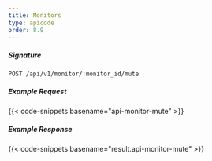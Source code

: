 ```yaml
---
title: Monitors
type: apicode
order: 8.9
---
```


##### Signature
`POST /api/v1/monitor/:monitor_id/mute`
##### Example Request
{{< code-snippets basename="api-monitor-mute" >}}
##### Example Response
{{< code-snippets basename="result.api-monitor-mute" >}}